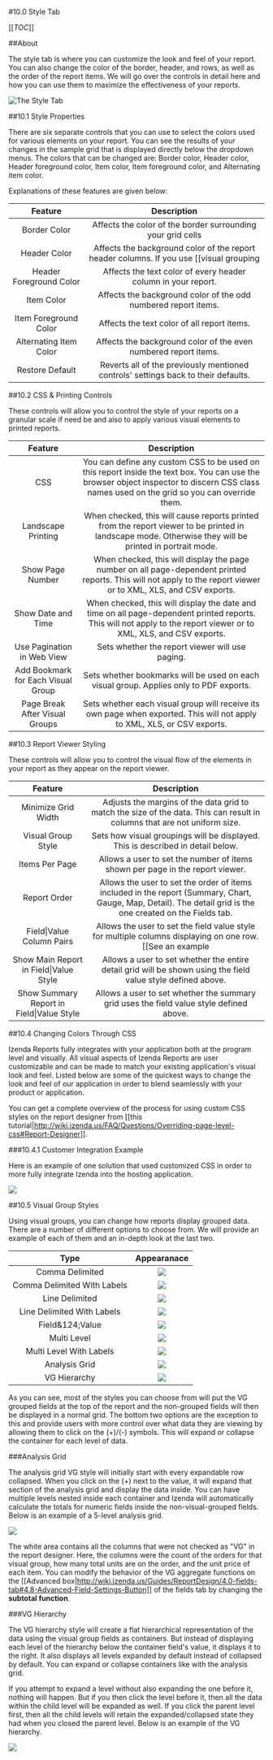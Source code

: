 #10.0 Style Tab

[[_TOC_]]

##About

The style tab is where you can customize the look and feel of your report. You can also change the color of the border, header, and rows, as well as the order of the report items. We will go over the controls in detail here and how you can use them to maximize the effectiveness of your reports.

![The Style Tab](http://wiki.izenda.us/Guides/ReportDesign/10-dot-0-Style-tab/style_tab.png)

##10.1 Style Properties

There are six separate controls that you can use to select the colors used for various elements on your report. You can see the results of your changes in the sample grid that is displayed directly below the dropdown menus. The colors that can be changed are: Border color, Header color, Header foreground color, Item color, Item foreground color, and Alternating item color.

Explanations of these features are given below:

|**Feature**|**Description**|
|:---------:|:-------------:|
|Border Color|Affects the color of the border surrounding your grid cells|
|Header Color|Affects the background color of the report header columns. If you use [[visual grouping|http://wiki.izenda.us/Guides/ReportDesign/4.0-fields-tab#4.3-Sort,-VG,-&-Arithmetic-Check-Boxes]], this affects all header columns in each visual group.|
|Header Foreground Color|Affects the text color of every header column in your report.|
|Item Color|Affects the background color of the odd numbered report items.|
|Item Foreground Color|Affects the text color of all report items.|
|Alternating Item Color|Affects the background color of the even numbered report items.|
|Restore Default|Reverts all of the previously mentioned controls' settings back to their defaults.|

##10.2 CSS & Printing Controls

These controls will allow you to control the style of your reports on a granular scale if need be and also to apply various visual elements to printed reports. 

|**Feature**|**Description**|
|:---------:|:-------------:|
|CSS|You can define any custom CSS to be used on this report inside the text box. You can use the browser object inspector to discern CSS class names used on the grid so you can override them.|
|Landscape Printing|When checked, this will cause reports printed from the report viewer to be printed in landscape mode. Otherwise they will be printed in portrait mode.|
|Show Page Number|When checked, this will display the page number on all page-dependent printed reports. This will not apply to the report viewer or to XML, XLS, and CSV exports.|
|Show Date and Time|When checked, this will display the date and time on all page-dependent printed reports. This will not apply to the report viewer or to XML, XLS, and CSV exports.|
|Use Pagination in Web View|Sets whether the report viewer will use paging.|
|Add Bookmark for Each Visual Group|Sets whether bookmarks will be used on each visual group. Applies only to PDF exports.|
|Page Break After Visual Groups|Sets whether each visual group will receive its own page when exported. This will not apply to XML, XLS, or CSV exports.|

##10.3 Report Viewer Styling

These controls will allow you to control the visual flow of the elements in your report as they appear on the report viewer.

|**Feature**|**Description**|
|:---------:|:-------------:|
|Minimize Grid Width|Adjusts the margins of the data grid to match the size of the data. This can result in columns that are not uniform size.|
|Visual Group Style|Sets how visual groupings will be displayed. This is described in detail below.|
|Items Per Page|Allows a user to set the number of items shown per page in the report viewer.|
|Report Order|Allows the user to set the order of items included in the report (Summary, Chart, Gauge, Map, Detail). The detail grid is the one created on the Fields tab.
|Field&#124;Value Column Pairs|Allows the user to set the field value style for multiple columns displaying on one row. [[See an example|http://www.izenda.com/bi/ReportDesigner.aspx?rn=Accounting]].|
|Show Main Report in Field&#124;Value Style|Allows a user to set whether the entire detail grid will be shown using the field value style defined above.|
|Show Summary Report in Field&#124;Value Style|Allows a user to set whether the summary grid uses the field value style defined above.|

##10.4 Changing Colors Through CSS

Izenda Reports fully integrates with your application both at the program level and visually. All visual aspects of Izenda Reports are user customizable and can be made to match your existing application's visual look and feel. Listed below are some of the quickest ways to change the look and feel of our application in order to blend seamlessly with your product or application.

You can get a complete overview of the process for using custom CSS styles on the report designer from [[this tutorial|http://wiki.izenda.us/FAQ/Questions/Overriding-page-level-css#Report-Designer]].

###10.4.1 Customer Integration Example

Here is an example of one solution that used customized CSS in order to more fully integrate Izenda into the hosting application.

![](http://wiki.izenda.us/Guides/ReportDesign/10-dot-0-Style-tab/customer_example.png)

##10.5 Visual Group Styles

Using visual groups, you can change how reports display grouped data. There are a number of different options to choose from. We will provide an example of each of them and an in-depth look at the last two.

| **Type** | **Appearanace** |
|:--------:|:---------------:|
|Comma Delimited|![](/Guides/ReportDesign/10.0-Style-tab/vg_comma_delimited.png)|
|Comma Delimited With Labels|![](/Guides/ReportDesign/10.0-Style-tab/vg_comma_delimited_w_labels.png)|
|Line Delimited|![](/Guides/ReportDesign/10.0-Style-tab/vg_line_delimited.png)|
|Line Delimited With Labels|![](/Guides/ReportDesign/10.0-Style-tab/vg_line_delimited_w_labels.png)|
|Field&124;Value|![](/Guides/ReportDesign/10.0-Style-tab/vg_field_value.png)|
|Multi Level|![](/Guides/ReportDesign/10.0-Style-tab/vg_multi_level.png)|
|Multi Level With Labels|![](/Guides/ReportDesign/10.0-Style-tab/vg_multi_level_w_labels.png)|
|Analysis Grid|![](/Guides/ReportDesign/10.0-Style-tab/vg_analysis_grid.png)|
|VG Hierarchy|![](/Guides/ReportDesign/10.0-Style-tab/vg_vg_hierarchy.png)|

As you can see, most of the styles you can choose from will put the VG grouped fields at the top of the report and the non-grouped fields will then be displayed in a normal grid. The bottom two options are the exception to this and provide users with more control over what data they are viewing by allowing them to click on the (+)/(-) symbols. This will expand or collapse the container for each level of data.

###Analysis Grid

The analysis grid VG style will initially start with every expandable row collapsed. When you click on the (+) next to the value, it will expand that section of the analysis grid and display the data inside. You can have multiple levels nested inside each container and Izenda will automatically calculate the totals for numeric fields inside the non-visual-grouped fields. Below is an example of a 5-level analysis grid.

![](/Guides/ReportDesign/10.0-Style-tab/vg_analysis_grid_expanded_2.png)

The white area contains all the columns that were not checked as "VG" in the report designer. Here, the columns were the count of the orders for that visual group, how many total units are on the order, and the unit price of each item. You can modify the behavior of the VG aggregate functions on the [[Advanced box|http://wiki.izenda.us/Guides/ReportDesign/4.0-fields-tab#4.8-Advanced-Field-Settings-Button]] of the fields tab by changing the **subtotal function**.

###VG Hierarchy

The VG hierarchy style will create a flat hierarchical representation of the data using the visual group fields as containers. But instead of displaying each level of the hierarchy below the container field's value, it displays it to the right. It also displays all levels expanded by default instead of collapsed by default. You can expand or collapse containers like with the analysis grid.

If you attempt to expand a level without also expanding the one before it, nothing will happen. But if you then click the level before it, then all the data within the child level will be expanded as well. If you click the parent level first, then all the child levels will retain the expanded/collapsed state they had when you closed the parent level.  Below is an example of the VG hierarchy.

![](/Guides/ReportDesign/10.0-Style-tab/vg_vg_hierarchy_expanded_2.png)